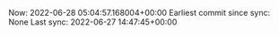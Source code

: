 Now: 2022-06-28 05:04:57.168004+00:00 Earliest commit since sync: None Last sync: 2022-06-27 14:47:45+00:00
